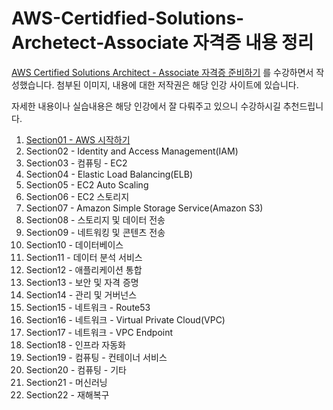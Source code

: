 # AWS-Certidfied-Solutions-Archetect-Associate 자격증 내용 정리

[AWS Certified Solutions Architect - Associate 자격증 준비하기](https://www.inflearn.com/course/aws-%EC%9E%90%EA%B2%A9%EC%A6%9D-%EC%96%B4%EC%86%8C%EC%8B%9C%EC%97%90%EC%9D%B4%ED%8A%B8/dashboard) 를 수강하면서 작성했습니다. 
첨부된 이미지, 내용에 대한 저작권은 해당 인강 사이트에 있습니다.

자세한 내용이나 실습내용은 해당 인강에서 잘 다뤄주고 있으니 수강하시길 추천드립니다. 

1. [Section01 - AWS 시작하기](Section01/Section01.md)
2. Section02 - Identity and Access Management(IAM)
3. Section03 - 컴퓨팅 - EC2
4. Section04 - Elastic Load Balancing(ELB)
5. Section05 - EC2 Auto Scaling
6. Section06 - EC2 스토리지
7. Section07 - Amazon Simple Storage Service(Amazon S3)
8. Section08 - 스토리지 및 데이터 전송
9. Section09 - 네트워킹 및 콘텐츠 전송
10. Section10 - 데이터베이스
11. Section11 - 데이터 분석 서비스
12. Section12 - 애플리케이션 통합 
13. Section13 - 보안 및 자격 증명
14. Section14 - 관리 및 거버넌스
15. Section15 - 네트워크 - Route53
16. Section16 - 네트워크 - Virtual Private Cloud(VPC)
17. Section17 - 네트워크 - VPC Endpoint
18. Section18 - 인프라 자동화
19. Section19 - 컴퓨팅 - 컨테이너 서비스
20. Section20 - 컴퓨팅 - 기타
21. Section21 - 머신러닝
22. Section22 - 재해복구 
